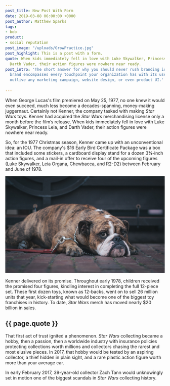```yaml
---
post_title: New Post With Form
date: 2019-03-08 06:00:00 +0000
post_author: Matthew Sparks
tags:
- bob
product:
- social reputation
post_image: "/uploads/GrowPractice.jpg"
post_highlight: This is a post with a form.
quote: When kids immediately fell in love with Luke Skywalker, Princess Leia, and
  Darth Vader, their action figures were nowhere near ready.
post_intro: 'The short answer for why you should never rush branding is this: Your
  brand encompasses every touchpoint your organization has with its users. It will
  outlive any marketing campaign, website design, or even product UI.'

---
```

When George Lucas's film premiered on May 25, 1977, no one knew it would even succeed, much less become a decades-spanning, money-making juggernaut. Certainly not Kenner, the company tasked with making _Star Wars_ toys. Kenner had acquired the _Star Wars_ merchandising license only a month before the film’s release. When kids immediately fell in love with Luke Skywalker, Princess Leia, and Darth Vader, their action figures were nowhere near ready.

So, for the 1977 Christmas season, Kenner came up with an unconventional idea: an IOU. The company's $16 Early Bird Certificate Package was a box that included some stickers, a cardboard display stand for a dozen 3¾-inch action figures, and a mail-in offer to receive four of the upcoming figures (Luke Skywalker, Leia Organa, Chewbacca, and R2-D2) between February and June of 1978.

![](/uploads/justin-veenema-31135.jpg)

Kenner delivered on its promise. Throughout early 1978, children received the promised four figures, kindling interest in completing the full 12-piece set. These first dozen toys, known as 12-backs, went on to sell 26 million units that year, kick-starting what would become one of the biggest toy franchises in history. To date, _Star Wars_ merch has moved nearly $20 billion in sales.

<h2 class="post__quote">{{ page.quote }}</h2>

That first act of trust ignited a phenomenon. _Star Wars_ collecting became a hobby, then a passion, then a worldwide industry with insurance policies protecting collections worth millions and collectors chasing the rarest and most elusive pieces. In 2017, that hobby would be tested by an aspiring collector, a thief hidden in plain sight, and a rare plastic action figure worth more than your average car.

In early February 2017, 39-year-old collector Zach Tann would unknowingly set in motion one of the biggest scandals in _Star Wars_ collecting history.